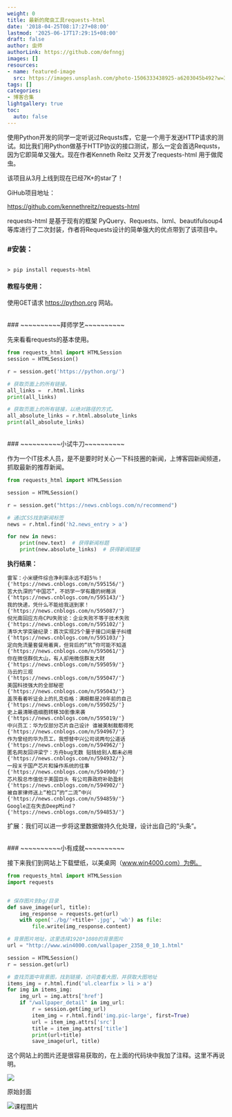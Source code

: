 ```yaml
---
weight: 0
title: 最新的爬虫工具requests-html
date: '2018-04-25T08:17:27+08:00'
lastmod: '2025-06-17T17:29:15+08:00'
draft: false
author: 虫师
authorLink: https://github.com/defnngj
images: []
resources:
- name: featured-image
  src: https://images.unsplash.com/photo-1506333438925-a6203045b492?w=300
tags: []
categories:
- 博客合集
lightgallery: true
toc:
  auto: false
---
```




使用Python开发的同学一定听说过Requsts库，它是一个用于发送HTTP请求的测试。如比我们用Python做基于HTTP协议的接口测试，那么一定会首选Requsts，因为它即简单又强大。现在作者Kenneth Reitz 又开发了requests-html 用于做爬虫。

该项目从3月上线到现在已经7K+的star了！

GiHub项目地址：

https://github.com/kennethreitz/requests-html

requests-html 是基于现有的框架 PyQuery、Requests、lxml、beautifulsoup4等库进行了二次封装，作者将Requests设计的简单强大的优点带到了该项目中。

### #安装：
```

> pip install requests-html
```


#### 教程与使用：

使用GET请求 https://python.org 网站。

<br>
### ~~~~~~~~~~拜师学艺~~~~~~~~~~

先来看看requests的基本使用。

```python
from requests_html import HTMLSession
session = HTMLSession()

r = session.get('https://python.org/')

# 获取页面上的所有链接。
all_links =  r.html.links
print(all_links)

# 获取页面上的所有链接，以绝对路径的方式。
all_absolute_links = r.html.absolute_links
print(all_absolute_links)
```
<br>
### ~~~~~~~~~~小试牛刀~~~~~~~~~~

作为一个IT技术人员，是不是要时时关心一下科技圈的新闻，上博客园新闻频道，抓取最新的推荐新闻。

```python
from requests_html import HTMLSession

session = HTMLSession()

r = session.get("https://news.cnblogs.com/n/recommend")

# 通过CSS找到新闻标签
news = r.html.find('h2.news_entry > a')

for new in news:
    print(new.text)  # 获得新闻标题
    print(new.absolute_links)  # 获得新闻链接

```

__执行结果：__
```
雷军：小米硬件综合净利率永远不超5％！
{'https://news.cnblogs.com/n/595156/'}
苦大仇深的“中国芯”，不妨学一学有趣的树莓派
{'https://news.cnblogs.com/n/595143/'}
我的快递，凭什么不能给我送到家！
{'https://news.cnblogs.com/n/595087/'}
倪光南回应方舟CPU失败论：企业失败不等于技术失败
{'https://news.cnblogs.com/n/595102/'}
清华大学突破纪录：首次实现25个量子接口间量子纠缠
{'https://news.cnblogs.com/n/595103/'}
定向免流量套餐用着爽，但背后的“坑”你可能不知道
{'https://news.cnblogs.com/n/595061/'}
你在微信群侃大山，有人却用微信群发大财
{'https://news.cnblogs.com/n/595059/'}
马云的三观
{'https://news.cnblogs.com/n/595047/'}
美国科技强大的全部秘密
{'https://news.cnblogs.com/n/595043/'}
盖茨看着听证会上的扎克伯格：满眼都是20年前的自己
{'https://news.cnblogs.com/n/595025/'}
史上最清晰癌细胞转移3D影像来袭
{'https://news.cnblogs.com/n/595019/'}
中兴员工：华为仅部分芯片自己设计 谁被美制裁都得死
{'https://news.cnblogs.com/n/594967/'}
作为曾经的华为员工，我想替中兴公司说两句公道话
{'https://news.cnblogs.com/n/594962/'}
匿名网友回评梁宁：方舟bug无数 贴钱给别人都未必用
{'https://news.cnblogs.com/n/594932/'}
一段关于国产芯片和操作系统的往事
{'https://news.cnblogs.com/n/594900/'}
芯片股总市值低于美国巨头 有公司靠政府补助盈利
{'https://news.cnblogs.com/n/594902/'}
被自家律师送上“枪口”的“二流”中兴
{'https://news.cnblogs.com/n/594859/'}
Google正在失去DeepMind？
{'https://news.cnblogs.com/n/594853/'}

```
扩展：我们可以进一步将这里数据做持久化处理，设计出自己的“头条”。

<br>
### ~~~~~~~~~~小有成就~~~~~~~~~~

接下来我们到网站上下载壁纸，以美桌网（www.win4000.com）为例。

```python
from requests_html import HTMLSession
import requests


# 保存图片到bg/目录
def save_image(url, title):
    img_response = requests.get(url)
    with open('./bg/'+title+'.jpg', 'wb') as file:
        file.write(img_response.content)

# 背景图片地址，这里选择1920*1080的背景图片
url = "http://www.win4000.com/wallpaper_2358_0_10_1.html"

session = HTMLSession()
r = session.get(url)

# 查找页面中背景图，找到链接，访问查看大图，并获取大图地址
items_img = r.html.find('ul.clearfix > li > a')
for img in items_img:
    img_url = img.attrs['href']
    if "/wallpaper_detail" in img_url:
        r = session.get(img_url)
        item_img = r.html.find('img.pic-large', first=True)
        url = item_img.attrs['src']
        title = item_img.attrs['title']
        print(url+title)
        save_image(url, title)
```

这个网站上的图片还是很容易获取的，在上面的代码块中我加了注释。这里不再说明。

![](http://img.testclass.net/tc-requests-html-bg.png)




原始封面

![课程图片](https://images.unsplash.com/photo-1506333438925-a6203045b492?w=300)

